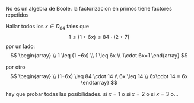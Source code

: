 No es un algebra de Boole. la factorizacion en primos tiene factores repetidos

Hallar todos los $x \in D_{84}$ tales que $$
1 \leq (1+6x) \leq 84 \cdot (2+7)
$$
ppr un lado:
$$
\begin{array} \\
1 \leq (1 +6x) \\
1 \leq 6x \\
1\cdot 6x=1
\end{array}
$$

por otro
$$
\begin{array} \\
(1+6x) \leq 84 \cdot 14 \\
6x \leq 14 \\
6x\cdot 14 = 6x
\end{array}
$$

hay que probar todas las posibilidades. si $x=1$ o si $x=2$ o si $x=3$ o...



